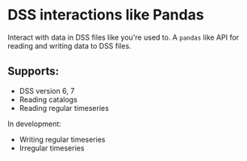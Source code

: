 # DSS interactions like Pandas
Interact with data in DSS files like you're used to. A `pandas` like API for reading and writing data to DSS files. 

## Supports:

- DSS version 6, 7
- Reading catalogs
- Reading regular timeseries

In development:

- Writing regular timeseries
- Irregular timeseries
